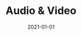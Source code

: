 ---
title: Audio & Video
description: Brief description of this section
cover: manuel-nageli.jpg
date: 2021-01-01
---